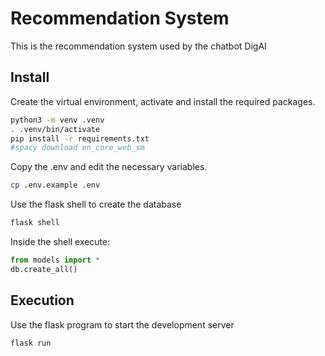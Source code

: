 # Recommendation System

This is the recommendation system used by the chatbot DigAI

## Install

Create the virtual environment, activate and install the required packages.

```bash
python3 -m venv .venv
. .venv/bin/activate
pip install -r requirements.txt
#spacy download en_core_web_sm
```

Copy the .env and edit the necessary variables.

```bash
cp .env.example .env
```

Use the flask shell to create the database

```bash
flask shell
```

Inside the shell execute:

```python
from models import *
db.create_all()
```

## Execution

Use the flask program to start the development server

```bash
flask run
```

